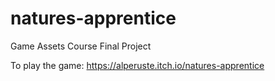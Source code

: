 # natures-apprentice
Game Assets Course Final Project

To play the game: https://alperuste.itch.io/natures-apprentice
